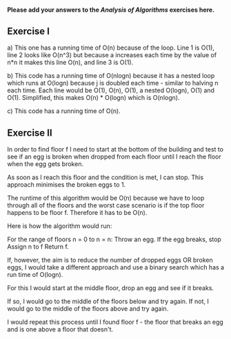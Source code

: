 #### Please add your answers to the ***Analysis of  Algorithms*** exercises here.

## Exercise I

a) This one has a running time of O(n) because of the loop. 
Line 1 is O(1), line 2 looks like O(n^3) but because a increases each time by the value of n*n it makes this line O(n), and line 3 is O(1).


b) This code has a running time of O(nlogn) because it has a nested loop which runs at O(logn) because j is doubled each time - similar to halving n each time. Each line would be O(1), O(n), O(1), a nested O(logn), O(1) and O(1). Simplified, this makes O(n) * O(logn) which is O(nlogn).


c) This code has a running time of O(n).

## Exercise II

In order to find floor f I need to start at the bottom of the building and test to see if an egg is broken when dropped from each floor until I reach the floor when the egg gets broken.

As soon as I reach this floor and the condition is met, I can stop. This approach minimises the broken eggs to 1.

The runtime of this algorithm would be O(n) because we have to loop through all of the floors and the worst case scenario is if the top floor happens to be floor f. Therefore it has to be O(n).

Here is how the algorithm would run:

For the range of floors n = 0 to n = n:
    Throw an egg.
    If the egg breaks, stop
    Assign n to f
    Return f.


If, however, the aim is to reduce the number of dropped eggs OR broken eggs, I would take a different approach and use a binary search which has a run time of O(logn).

For this I would start at the middle floor, drop an egg and see if it breaks.

If so, I would go to the middle of the floors below and try again. If not, I would go to the middle of the floors above and try again. 

I would repeat this process until I found floor f - the floor that breaks an egg and is one above a floor that doesn't.



